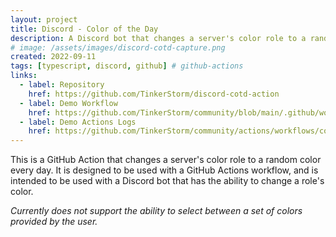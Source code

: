```yaml
---
layout: project
title: Discord - Color of the Day
description: A Discord bot that changes a server's color role to a random color every day.
# image: /assets/images/discord-cotd-capture.png
created: 2022-09-11
tags: [typescript, discord, github] # github-actions
links:
  - label: Repository
    href: https://github.com/TinkerStorm/discord-cotd-action
  - label: Demo Workflow
    href: https://github.com/TinkerStorm/community/blob/main/.github/workflows/color-of-the-day.yml
  - label: Demo Actions Logs
    href: https://github.com/TinkerStorm/community/actions/workflows/color-of-the-day.yml
---
```


This is a GitHub Action that changes a server's color role to a random color every day. It is designed to be used with a GitHub Actions workflow, and is intended to be used with a Discord bot that has the ability to change a role's color.

*Currently does not support the ability to select between a set of colors provided by the user.*